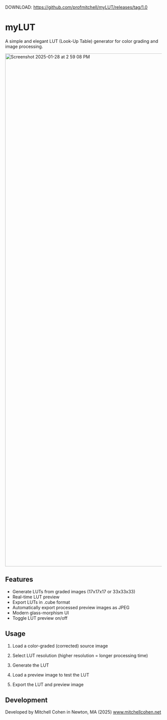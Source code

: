 DOWNLOAD: https://github.com/profmitchell/myLUT/releases/tag/1.0
# myLUT

A simple and elegant LUT (Look-Up Table) generator for color grading and image processing.

<img width="1645" alt="Screenshot 2025-01-28 at 2 59 08 PM" src="https://github.com/user-attachments/assets/28d87ec2-4c0c-4548-b20d-5c9ffcd4ac9f" />


## Features

- Generate LUTs from graded images (17x17x17 or 33x33x33)
- Real-time LUT preview
- Export LUTs in .cube format
- Automatically export processed preview images as JPEG
- Modern glass-morphism UI
- Toggle LUT preview on/off

## Usage

1. Load a color-graded (corrected) source image

2. Select LUT resolution (higher resolution = longer processing time)
3. Generate the LUT
4. Load a preview image to test the LUT
5. Export the LUT and preview image

## Development

Developed by Mitchell Cohen in Newton, MA (2025)
www.mitchellcohen.net
